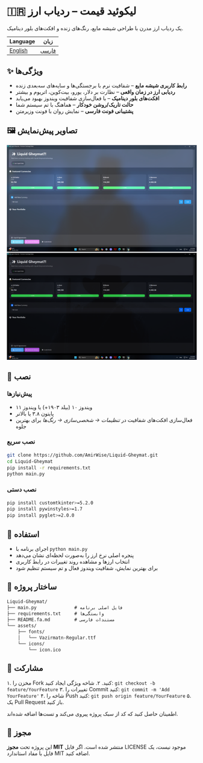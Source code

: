 # 🇮🇷 لیکوئید قیمت – ردیاب ارز
یک ردیاب ارز مدرن با طراحی شیشه مایع، رنگ‌های زنده و افکت‌های بلور دینامیک.

| Language | زبان |
|----------|------|
| [English](README.md) | [فارسی](README.fa.md) |

## ✨ ویژگی‌ها
- **رابط کاربری شیشه مایع** – شفافیت نرم با برجستگی‌ها و سایه‌های سه‌بعدی زنده
- **ردیابی ارز در زمان واقعی** – نظارت بر دلار، یورو، بیت‌کوین، اتریوم و بیشتر
- **افکت‌های بلور دینامیک** – با فعال‌سازی شفافیت ویندوز بهبود می‌یابد
- **حالت تاریک/روشن خودکار** – هماهنگ با تم سیستم شما
- **پشتیبانی فونت فارسی** – نمایش روان با فونت وزیرمتن

## 🖼 تصاویر پیش‌نمایش
![پیش‌نمایش ۱](images/firstpic.png)
![پیش‌نمایش ۲](images/secondpic.png)

## 🚀 نصب
### پیش‌نیازها
- ویندوز ۱۰ (بیلد ۱۹۰۳+) یا ویندوز ۱۱
- پایتون ۳.۸ یا بالاتر
- فعال‌سازی افکت‌های شفافیت در *تنظیمات → شخصی‌سازی → رنگ‌ها* برای بهترین جلوه

### نصب سریع
```bash
git clone https://github.com/AmirWise/Liquid-Gheymat.git
cd Liquid-Gheymat
pip install -r requirements.txt
python main.py
```

### نصب دستی
```bash
pip install customtkinter>=5.2.0
pip install pywinstyles>=1.7
pip install pyglet>=2.0.0
```

## 📝 استفاده
- اجرای برنامه با `python main.py`
- پنجره اصلی نرخ ارز را به‌صورت لحظه‌ای نشان می‌دهد
- انتخاب ارزها و مشاهده روند تغییرات در رابط کاربری
- برای بهترین نمایش، شفافیت ویندوز فعال و تم سیستم تنظیم شود

## 📁 ساختار پروژه
```
Liquid-Gheymat/
├── main.py              # فایل اصلی برنامه
├── requirements.txt     # وابستگی‌ها
├── README.fa.md         # مستندات فارسی
└── assets/
    ├── fonts/
    │   └── Vazirmatn-Regular.ttf
    └── icons/
        └── icon.ico
```

## 🤝 مشارکت
۱. مخزن را Fork کنید.
۲. شاخه ویژگی ایجاد کنید: `git checkout -b feature/YourFeature`
۳. تغییرات را Commit کنید: `git commit -m 'Add YourFeature'`
۴. شاخه را Push کنید: `git push origin feature/YourFeature`
۵. یک Pull Request باز کنید.

اطمینان حاصل کنید که کد از سبک پروژه پیروی می‌کند و تست‌ها اضافه شده‌اند.

## 📄 مجوز
این پروژه تحت **مجوز MIT** منتشر شده است. اگر فایل LICENSE موجود نیست، یک فایل با مفاد استاندارد MIT اضافه کنید.
